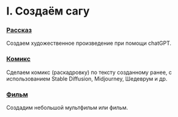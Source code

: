 # I. Создаём сагу

### [Рассказ](01%20Сага%20-%20Рассказ.md)
Создаем художественное произведение при помощи chatGPT.

### [Комикс](02%20Сага%20-%20Комикс.md)
Сделаем комикс (раскадровку) по тексту созданному ранее,
с использованием Stable Diffusion, Midjourney, Шедеврум и др.

### [Фильм](03%20Сага%20-%20Фильм.md)
Создадим небольшой мультфильм или фильм.
